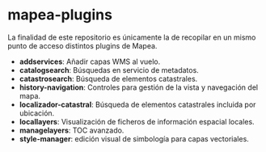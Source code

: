 # mapea-plugins
La finalidad de este repositorio es únicamente la de recopilar en un mismo punto de acceso distintos plugins de Mapea. 

* **addservices**: Añadir capas WMS al vuelo.
* **catalogsearch**: Búsquedas en servicio de metadatos.
* **catastrosearch**: Búsqueda de elementos catastrales.
* **history-navigation**: Controles para gestión de la vista y navegación del mapa.
* **localizador-catastral**: Búsqueda de elementos catastrales incluida por ubicación.
* **locallayers**: Visualización de ficheros de información espacial locales.
* **managelayers**: TOC avanzado.
* **style-manager**: edición visual de simbología para capas vectoriales.
